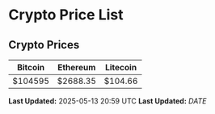 # Crypto Price List

## Crypto Prices
| Bitcoin | Ethereum | Litecoin |
| ------- | -------- | -------- |
| $104595 | $2688.35 | $104.66 |
**Last Updated:** 2025-05-13 20:59 UTC
**Last Updated:** $DATE$
